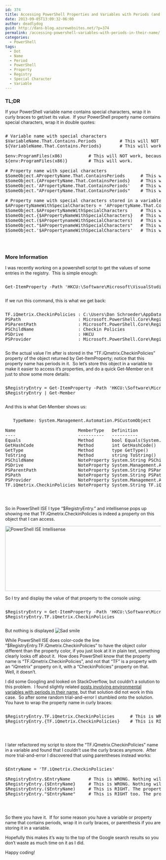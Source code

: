 ```yaml
---
id: 374
title: Accessing PowerShell Properties and Variables with Periods (and other special characters) in their Name
date: 2013-09-05T13:09:32-06:00
author: deadlydog
guid: http://dans-blog.azurewebsites.net/?p=374
permalink: /accessing-powershell-variables-with-periods-in-their-name/
categories:
  - PowerShell
tags:
  - Dot
  - Name
  - Period
  - PowerShell
  - Property
  - Registry
  - Special Character
  - Variable
---
```

### TL;DR

If your PowerShell variable name contains special characters, wrap it in curly braces to get/set its value.&#160; If your PowerShell property name contains special characters, wrap it in double quotes:

<div id="scid:C89E2BDB-ADD3-4f7a-9810-1B7EACF446C1:ad32e0da-8e49-4395-8ab6-470fe0ba9cc9" class="wlWriterEditableSmartContent" style="float: none; padding-bottom: 0px; padding-top: 0px; padding-left: 0px; margin: 0px; display: inline; padding-right: 0px">
  <pre style=white-space:normal>

  <pre class="brush: powershell; pad-line-numbers: true; title: ; notranslate" title="">
# Variable name with special characters
$VariableName.That.Contains.Periods			# This will NOT work.
${VariableName.That.Contains.Periods}		# This will work.

$env:ProgramFiles(x86)			# This will NOT work, because parentheses are special characters.
${env:ProgramFiles(x86)}		# This will work.

# Property name with special characters
$SomeObject.APropertyName.That.ContainsPeriods		# This will NOT work.
$SomeObject.{APropertyName.That.ContainsPeriods}	# This will work.
$SomeObject.'APropertyName.That.ContainsPeriods'	# This will also work.
$SomeObject."APropertyName.That.ContainsPeriods"	# This will work too.

# Property name with special characters stored in a variable
$APropertyNameWithSpecialCharacters = 'APropertyName.That.ContainsPeriods'
$SomeObject.$APropertyNameWithSpecialCharacters		# This will NOT work.
$SomeObject.{$APropertyNameWithSpecialCharacters}	# This will NOT work.
$SomeObject.($APropertynameWithSpecialCharacters)	# This will work.
$SomeObject."$APropertynameWithSpecialCharacters"	# This will also work.
$SomeObject.'$APropertynameWithSpecialCharacters'	# This will NOT work.
</pre>
</div>

&#160;

### More Information

I was recently working on a powershell script to get the values of some entries in the registry.&#160; This is simple enough:

<div id="scid:C89E2BDB-ADD3-4f7a-9810-1B7EACF446C1:55c80560-3850-4ff1-b769-85f2746c8b84" class="wlWriterEditableSmartContent" style="float: none; padding-bottom: 0px; padding-top: 0px; padding-left: 0px; margin: 0px; display: inline; padding-right: 0px">
  <pre style=white-space:normal>

  <pre class="brush: powershell; pad-line-numbers: true; title: ; notranslate" title="">
Get-ItemProperty -Path 'HKCU:\Software\Microsoft\VisualStudio\11.0_Config\TeamFoundation\SourceControl\Checkin Policies' -Name 'TF.iQmetrix.CheckinPolicies'
</pre>
</div>

If we run this command, this is what we get back:

<div id="scid:C89E2BDB-ADD3-4f7a-9810-1B7EACF446C1:ed4fd505-e592-4fa4-8d58-021890a84d38" class="wlWriterEditableSmartContent" style="float: none; padding-bottom: 0px; padding-top: 0px; padding-left: 0px; margin: 0px; display: inline; padding-right: 0px">
  <pre style=white-space:normal>

  <pre class="brush: plain; title: ; notranslate" title="">
TF.iQmetrix.CheckinPolicies : C:\Users\Dan Schroeder\AppData\Local\Microsoft\VisualStudio\11.0\Extensions\mwlu1noz.4t5\TF.iQmetrix.CheckinPolicies.dll
PSPath                      : Microsoft.PowerShell.Core\Registry::HKEY_CURRENT_USER\Software\Microsoft\VisualStudio\11.0_Config\TeamFoundation\SourceControl\Checkin Policies
PSParentPath                : Microsoft.PowerShell.Core\Registry::HKEY_CURRENT_USER\Software\Microsoft\VisualStudio\11.0_Config\TeamFoundation\SourceControl
PSChildName                 : Checkin Policies
PSDrive                     : HKCU
PSProvider                  : Microsoft.PowerShell.Core\Registry
</pre>
</div>

So the actual value I’m after is stored in the “TF.iQmetrix.CheckinPolicies” property of the object returned by Get-ItemProperty; notice that this property name has periods in it.&#160; So let’s store this object in a variable to make it easier to access it’s properties, and do a quick Get-Member on it just to show some more details:

<div id="scid:C89E2BDB-ADD3-4f7a-9810-1B7EACF446C1:1c35b055-99ea-4e3c-8150-9370a026d21f" class="wlWriterEditableSmartContent" style="float: none; padding-bottom: 0px; padding-top: 0px; padding-left: 0px; margin: 0px; display: inline; padding-right: 0px">
  <pre style=white-space:normal>

  <pre class="brush: powershell; title: ; notranslate" title="">
$RegistryEntry = Get-ItemProperty -Path 'HKCU:\Software\Microsoft\VisualStudio\11.0_Config\TeamFoundation\SourceControl\Checkin Policies' -Name 'TF.iQmetrix.CheckinPolicies'
$RegistryEntry | Get-Member
</pre>
</div>

And this is what Get-Member shows us:

<div id="scid:C89E2BDB-ADD3-4f7a-9810-1B7EACF446C1:81b5dca5-dcf8-4bbc-9dd2-730cbc50cf85" class="wlWriterEditableSmartContent" style="float: none; padding-bottom: 0px; padding-top: 0px; padding-left: 0px; margin: 0px; display: inline; padding-right: 0px">
  <pre style=white-space:normal>

  <pre class="brush: plain; title: ; notranslate" title="">
   TypeName: System.Management.Automation.PSCustomObject

Name                        MemberType   Definition
----                        ----------   ----------
Equals                      Method       bool Equals(System.Object obj)
GetHashCode                 Method       int GetHashCode()
GetType                     Method       type GetType()
ToString                    Method       string ToString()
PSChildName                 NoteProperty System.String PSChildName=Checkin Policies
PSDrive                     NoteProperty System.Management.Automation.PSDriveInfo PSDrive=HKCU
PSParentPath                NoteProperty System.String PSParentPath=Microsoft.PowerShell.Core\Registry::HKEY_CURRENT_USER\Software\Microsoft\VisualStudio\11.0_Config\TeamFoundation\SourceControl
PSPath                      NoteProperty System.String PSPath=Microsoft.PowerShell.Core\Registry::HKEY_CURRENT_USER\Software\Microsoft\VisualStudio\11.0_Config\TeamFoundation\SourceControl\Checkin Policies
PSProvider                  NoteProperty System.Management.Automation.ProviderInfo PSProvider=Microsoft.PowerShell.Core\Registry
TF.iQmetrix.CheckinPolicies NoteProperty System.String TF.iQmetrix.CheckinPolicies=C:\Users\Dan Schroeder\AppData\Local\Microsoft\VisualStudio\11.0\Extensions\mwlu1noz.4t5\TF.iQmetrix.CheckinPolicies.dll
</pre>
</div>

&#160;

So in PowerShell ISE I type “$RegistryEntry.” and intellisense pops up showing me that TF.iQmetrix.CheckinPolicies is indeed a property on this object that I can access.

[<img title="PowerShell ISE Intellisense" style="border-left-width: 0px; border-right-width: 0px; background-image: none; border-bottom-width: 0px; padding-top: 0px; padding-left: 0px; display: inline; padding-right: 0px; border-top-width: 0px" border="0" alt="PowerShell ISE Intellisense" src="http://dans-blog.azurewebsites.net/wp-content/uploads/2013/09/PowerShell-ISE-Intellisense_thumb.png" width="600" height="210" />](http://dans-blog.azurewebsites.net/wp-content/uploads/2013/09/PowerShell-ISE-Intellisense.png)

So I try and display the value of that property to the console using:

<div id="scid:C89E2BDB-ADD3-4f7a-9810-1B7EACF446C1:6f57a12a-00a3-4b05-b47e-d34234f380f5" class="wlWriterEditableSmartContent" style="float: none; padding-bottom: 0px; padding-top: 0px; padding-left: 0px; margin: 0px; display: inline; padding-right: 0px">
  <pre style=white-space:normal>

  <pre class="brush: powershell; title: ; notranslate" title="">
$RegistryEntry = Get-ItemProperty -Path 'HKCU:\Software\Microsoft\VisualStudio\11.0_Config\TeamFoundation\SourceControl\Checkin Policies' -Name 'TF.iQmetrix.CheckinPolicies'
$RegistryEntry.TF.iQmetrix.CheckinPolicies
</pre>
</div>

But nothing is displayed <img class="wlEmoticon wlEmoticon-sadsmile" style="border-top-style: none; border-left-style: none; border-bottom-style: none; border-right-style: none" alt="Sad smile" src="http://dans-blog.azurewebsites.net/wp-content/uploads/2013/09/wlEmoticon-sadsmile.png" />

While PowerShell ISE does color-code the line “$RegistryEntry.TF.iQmetrix.CheckinPolicies” to have the object color different than the property color, if you just look at it in plain text, something clearly looks off about it.&#160; How does PowerShell know that the property name is “TF.iQmetrix.CheckinPolicies”, and not that “TF” is a property with an “iQmetrix” property on it, with a “CheckinPolicies” property on that.&#160; Well, it doesn’t.

I did some Googling and looked on StackOverflow, but couldn’t a solution to this problem.&#160; I found slightly related [posts involving environmental variables with periods in their name](http://stackoverflow.com/questions/9984065/cannot-resolve-environment-variables-in-powershell-with-periods-in-them), but that solution did not work in this case.&#160; So after some random trial-and-error I stumbled onto the solution.&#160; You have to wrap the property name in curly braces:

<div id="scid:C89E2BDB-ADD3-4f7a-9810-1B7EACF446C1:ce3091d6-423c-44e2-ba48-064f99fc0dd9" class="wlWriterEditableSmartContent" style="float: none; padding-bottom: 0px; padding-top: 0px; padding-left: 0px; margin: 0px; display: inline; padding-right: 0px">
  <pre style=white-space:normal>

  <pre class="brush: powershell; title: ; notranslate" title="">
$RegistryEntry.TF.iQmetrix.CheckinPolicies		# This is WRONG. Nothing will be returned.
$RegistryEntry.{TF.iQmetrix.CheckinPolicies}	# This is RIGHT. The property's value will returned.
</pre>
</div>

&#160;

I later refactored my script to store the “TF.iQmetrix.CheckinPolicies” name in a variable and found that I couldn’t use the curly braces anymore.&#160; After more trial-and-error I discovered that using parentheses instead works:

<div id="scid:C89E2BDB-ADD3-4f7a-9810-1B7EACF446C1:20716b83-d944-4b87-98df-292f161a9467" class="wlWriterEditableSmartContent" style="float: none; padding-bottom: 0px; padding-top: 0px; padding-left: 0px; margin: 0px; display: inline; padding-right: 0px">
  <pre style=white-space:normal>

  <pre class="brush: powershell; title: ; notranslate" title="">
$EntryName = 'TF.iQmetrix.CheckinPolicies'

$RegistryEntry.$EntryName		# This is WRONG. Nothing will be returned.
$RegistryEntry.{$EntryName}		# This is WRONG. Nothing will be returned.
$RegistryEntry.($EntryName)		# This is RIGHT. The property's value will be returned.
$RegistryEntry."$EntryName"		# This is RIGHT too. The property's value will be returned.
</pre>
</div>

&#160;

So there you have it.&#160; If for some reason you have a variable or property name that contains periods, wrap it in curly braces, or parenthesis if you are storing it in a variable.

Hopefully this makes it’s way to the top of the Google search results so you don’t waste as much time on it as I did.

Happy coding!
